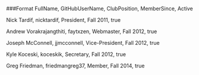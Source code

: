 
###Format
    FullName,    GitHubUserName,    ClubPosition,    MemberSince,     Active

Nick Tardif, nicktardif, President, Fall 2011, true  

Andrew Vorakrajangthiti, faytxzen, Webmaster, Fall 2012, true

Joseph McConnell, jjmcconnell, Vice-President, Fall 2012, true

Kyle Koceski, koceskik, Secretary, Fall 2012, true

Greg Friedman, friedmangreg37, Member, Fall 2014, true
